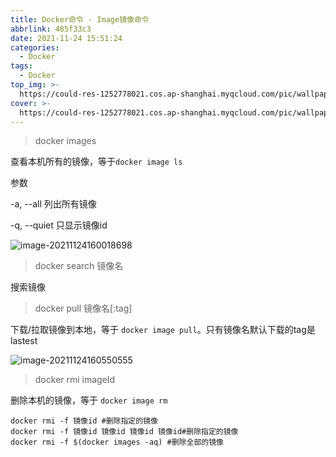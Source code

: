 ```yaml
---
title: Docker命令 - Image镜像命令
abbrlink: 485f33c3
date: 2021-11-24 15:51:24
categories:
  - Docker
tags:
  - Docker
top_img: >-
  https://could-res-1252778021.cos.ap-shanghai.myqcloud.com/pic/wallpaper/wallhaven-x8k5wz.png
cover: >-
  https://could-res-1252778021.cos.ap-shanghai.myqcloud.com/pic/wallpaper/wallhaven-x8k5wz.png
---
```




> docker images

查看本机所有的镜像，等于`docker image ls` 

参数

-a, --all  列出所有镜像

-q, --quiet   只显示镜像id

![image-20211124160018698](https://could-res-1252778021.file.myqcloud.com/img/20211124160019.png)



> docker search 镜像名

搜索镜像



> docker pull 镜像名[:tag]

下载/拉取镜像到本地，等于 `docker image pull`。只有镜像名默认下载的tag是lastest

![image-20211124160550555](https://could-res-1252778021.file.myqcloud.com/img/20211124160551.png)



> docker rmi imageId

删除本机的镜像，等于 `docker image rm `

```shell
docker rmi -f 镜像id #删除指定的镜像
docker rmi -f 镜像id 镜像id 镜像id 镜像id#删除指定的镜像
docker rmi -f $(docker images -aq) #删除全部的镜像
```









